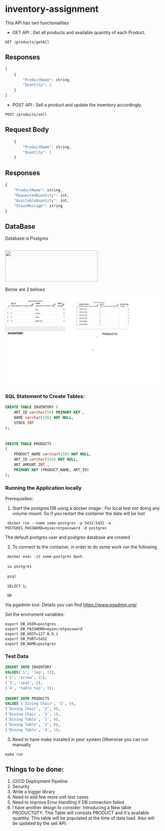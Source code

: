 # inventory-assignment

This API has two functionalities 
* GET API : Get all products and available quantity of each Product.
```http
GET /products/getAll
```
## Responses

```javascript
[
    {
        "ProductName": string,
        "Quantity": 1
    }
]
```
* POST API : Sell a product and update the inventory accordingly.

```http
POST /products/sell

```
## Request Body

```javascript
    {
        "ProductName": string,
        "Quantity": 1
    }
```

## Responses

```javascript
{
    "ProductName": string,
    "RequestedQuantity": int,
    "AvailableQuantity": int,
    "StausMessage": string
}
```

## DataBase
Database is Postgres 

<br />
<a href="https://www.postgresql.org/about/">
  <img src="https://user-images.githubusercontent.com/194400/52590350-fa116100-2e38-11e9-9303-c38819493a4e.png" width="300" height="100">
</a>
<br />

Below are 2 belows

![INVENTORY  and PRODUCTS](Table.png)


### SQL Statement to Create Tables:

```sql
CREATE TABLE INVENTORY (
    ART_ID varchar(50) PRIMARY KEY ,
    NAME varchar(150) NOT NULL,
    STOCK INT
);


CREATE TABLE PRODUCTS
(
    PRODUCT_NAME varchar(150) NOT NULL,
    ART_ID varchar(150) NOT NULL,
    ART_AMOUNT INT ,
    PRIMARY KEY (PRODUCT_NAME, ART_ID)
);

```

### Running the Application locally

Prerequisites:
 1. Start the postgres DB using a docker image : For local test not doing any volume mount. So if you restart the container the data will be lost

 ```docker 
  docker run --name some-postgres -p 5432:5432 -e POSTGRES_PASSWORD=mysecretpassword -d postgres
 
 ``` 

The default postgres user and postgres database are created


 2. To connect to the container, in order to do some work run the following

 ```docker
  docker exec -it some-postgres bash

  su postgres

  psql

  SELECT 1;

``` 

     OR

Via pgadmin tool. Details you can find https://www.pgadmin.org/


Set the enviroment variables:
 ```shell
export DB_USER=postgres
export DB_PASSWORD=mysecretpassword
export DB_HOST=127.0.0.1
export DB_PORT=5432
export DB_NAME=postgres
 ```

### Test Data

 ```sql
INSERT INTO INVENTORY
VALUES('1', 'leg', 13),
('2', 'screw', 17),
('3', 'seat', 2),
('4', 'table top', 1);

INSERT INTO PRODUCTS
VALUES ('Dining Chair', '1', 4),
('Dining Chair', '2', 8),
('Dining Chair', '3', 1),
('Dining Table', '1', 4),
('Dining Table', '2', 8),
('Dining Table', '4', 1);
 ```

 3. Need to have make installed in your system Otherwise you can run manually

 ```make
 make run
  ```

  ## Things to be done:
  1. CI/CD Deployment Pipeline 
  2. Security
  3. Write a logger library
  4. Need to add few more unit test cases
  5. Need to improve Error Handling if DB connection failed
  6. I have another design to consider:
      Introducing a New table PRODUCTQTY.
      This Table will consists PRODUCT and it's available quantity. This table will be populated at the time of data load. Also will be updated by the sell API. 
